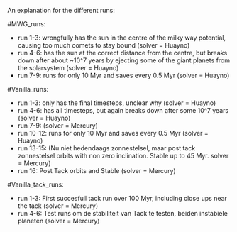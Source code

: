 An explanation for the different runs:

#MWG_runs:
- run 1-3: wrongfully has the sun in the centre of the milky way potential, causing too much comets to stay bound (solver = Huayno)
- run 4-6: has the sun at the correct distance from the centre, but breaks down after about ~10^7 years by ejecting some of the giant planets from the solarsystem (solver = Huayno)
- run 7-9: runs for only 10 Myr and saves every 0.5 Myr (solver = Huayno)

#Vanilla_runs:
- run 1-3: only has the final timesteps, unclear why (solver = Huayno)
- run 4-6: has all timesteps, but again breaks down after some 10^7 years (solver = Huayno)
- run 7-9: (solver = Mercury)
- run 10-12: runs for only 10 Myr and saves every 0.5 Myr (solver = Huayno)
- run 13-15: (Nu niet hedendaags zonnestelsel, maar post tack zonnestelsel orbits with non zero inclination. Stable up to 45 Myr. solver = Mercury)
- run 16: Post Tack orbits and Stable (solver = Mercury)

#Vanilla_tack_runs:
- run 1-3: First succesfull tack run over 100 Myr, including close ups near the tack (solver = Mercury)
- run 4-6: Test runs om de stabiliteit van Tack te testen, beiden instabiele planeten (solver = Mercury)
 
